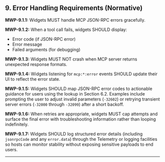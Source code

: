 ## 9. Error Handling Requirements (Normative)

**MWP-9.1.1:** Widgets MUST handle MCP JSON-RPC errors gracefully.

**MWP-9.1.2:** When a tool call fails, widgets SHOULD display:

- Error code (if JSON-RPC error)
- Error message
- Failed arguments (for debugging)

**MWP-9.1.3:** Widgets MUST NOT crash when MCP server returns unexpected response formats.

**MWP-9.1.4:** Widgets listening for `mcp:*:error` events SHOULD update their UI to reflect the error state.

**MWP-9.1.5:** Widgets SHOULD map JSON-RPC error codes to actionable guidance for users using the lookup in Section 6.2. Examples include prompting the user to adjust invalid parameters (`-32602`) or retrying transient server errors (`-32000` through `-32099`) after a short backoff.

**MWP-9.1.6:** When retries are appropriate, widgets MUST cap attempts and surface the final error with troubleshooting information rather than looping indefinitely.

**MWP-9.1.7:** Widgets SHOULD log structured error details (including `jsonrpcCode` and any `error.data`) through the Telemetry or logging facilities so hosts can monitor stability without exposing sensitive payloads to end users.

---

